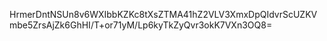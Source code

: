 HrmerDntNSUn8v6WXIbbKZKc8tXsZTMA41hZ2VLV3XmxDpQIdvrScUZKVmbe5ZrsAjZk6GhHI/T+or71yM/Lp6kyTkZyQvr3okK7VXn3OQ8=
